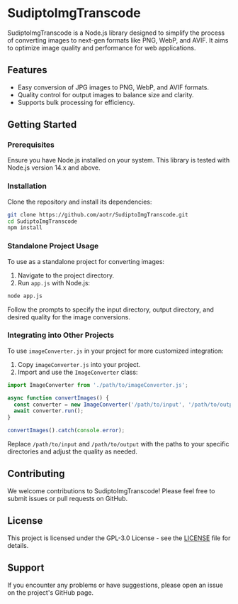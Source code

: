# SudiptoImgTranscode

SudiptoImgTranscode is a Node.js library designed to simplify the process of converting images to next-gen formats like PNG, WebP, and AVIF. It aims to optimize image quality and performance for web applications.

## Features

- Easy conversion of JPG images to PNG, WebP, and AVIF formats.
- Quality control for output images to balance size and clarity.
- Supports bulk processing for efficiency.

## Getting Started

### Prerequisites

Ensure you have Node.js installed on your system. This library is tested with Node.js version 14.x and above.

### Installation

Clone the repository and install its dependencies:

```bash
git clone https://github.com/aotr/SudiptoImgTranscode.git
cd SudiptoImgTranscode
npm install
```

### Standalone Project Usage

To use as a standalone project for converting images:

1. Navigate to the project directory.
2. Run `app.js` with Node.js:

```bash
node app.js
```

Follow the prompts to specify the input directory, output directory, and desired quality for the image conversions.

### Integrating into Other Projects

To use `imageConverter.js` in your project for more customized integration:

1. Copy `imageConverter.js` into your project.
2. Import and use the `ImageConverter` class:

```javascript
import ImageConverter from './path/to/imageConverter.js';

async function convertImages() {
  const converter = new ImageConverter('/path/to/input', '/path/to/output', 80);
  await converter.run();
}

convertImages().catch(console.error);
```

Replace `/path/to/input` and `/path/to/output` with the paths to your specific directories and adjust the quality as needed.

## Contributing

We welcome contributions to SudiptoImgTranscode! Please feel free to submit issues or pull requests on GitHub.

## License

This project is licensed under the GPL-3.0 License - see the [LICENSE](LICENSE) file for details.

## Support

If you encounter any problems or have suggestions, please open an issue on the project's GitHub page.
